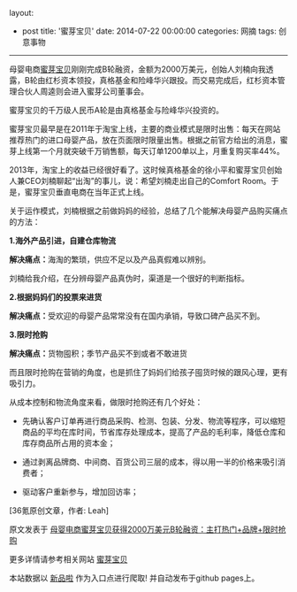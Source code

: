 layout: 
  - post 
title: '蜜芽宝贝' 
date: 2014-07-22 00:00:00 
categories: 网摘 
tags: 创意事物 
---

<p><img src="http://a.36krcnd.com/photo/2014/c7ff97e80bf25700ec71e85c06d6d91d.png" alt=""/><br/>
母婴电商<a target="_blank" data-no-turbolink="true" href="http://www.miyabaobei.com/">蜜芽宝贝</a>刚刚完成B轮融资，金额为2000万美元，创始人刘楠向我透露，B轮由红杉资本领投，真格基金和险峰华兴跟投。而交易完成后，红杉资本管理合伙人周逵则会进入蜜芽公司董事会。</p>

<p>蜜芽宝贝的千万级人民币A轮是由真格基金与险峰华兴投资的。</p>

<p>蜜芽宝贝最早是在2011年于淘宝上线，主要的商业模式是限时出售：每天在网站推荐热门的进口母婴产品，放在页面限时限量出售。根据之前官方给出的消息，蜜芽上线第一个月就突破千万销售额，每天订单1200单以上，月重复购买率44%。</p>

<p>2013年，淘宝上的收益已经很好看了。这时候真格基金的徐小平和蜜芽宝贝创始人兼CEO刘楠聊起“出淘”的事儿，说：希望刘楠走出自己的Comfort Room。于是，蜜芽宝贝垂直电商在当年正式上线。</p>

<p>关于运作模式，刘楠根据之前做妈妈的经验，总结了几个能解决母婴产品购买痛点的方法：</p>

<p><strong>1.海外产品引进，自建仓库物流</strong></p>

<p><strong>解决痛点：</strong>海淘的繁琐，供应不足以及产品真假难以辨别。</p>

<p>刘楠给我介绍，在分辨母婴产品真伪时，渠道是一个很好的判断指标。</p>

<p><strong>2.根据妈妈们的投票来进货</strong></p>

<p><strong>解决痛点：</strong>受欢迎的母婴产品常常没有在国内承销，导致口碑产品买不到。</p>

<p><strong>3.限时抢购</strong></p>

<p><strong>解决痛点：</strong>货物囤积；季节产品买不到或者不敢进货</p>

<p>而且限时抢购在营销的角度，也是抓住了妈妈们给孩子囤货时候的跟风心理，更有吸引力。</p>

<p>从成本控制和物流角度来看，做限时抢购还有几个好处：</p>

<ul>
<li><p>先确认客户订单再进行商品采购、检测、包装、分发、物流等程序，可以缩短商品的平均在库时间，节省库存处理成本，提高了产品的毛利率，降低仓库和库存商品所占用的资本金；</p></li>
<li><p>通过剥离品牌商、中间商、百货公司三层的成本，得以用一半的价格来吸引消费者；</p></li>
<li><p>驱动客户重新参与，增加回访率；</p></li>
</ul>
					<p>[<span>36氪</span>原创文章，作者: Leah]</p>
					<p></p>  



原文发表于 [母婴电商蜜芽宝贝获得2000万美元B轮融资：主打热门+品牌+限时抢购](http://www.36kr.com/p/212090.html)  

更多详情请参考相关网站 [蜜芽宝贝](http://www.miyabaobei.com/)  

本站数据以 [新品啦](http://xinpinla.com/) 作为入口点进行爬取! 并自动发布于github pages上。  
